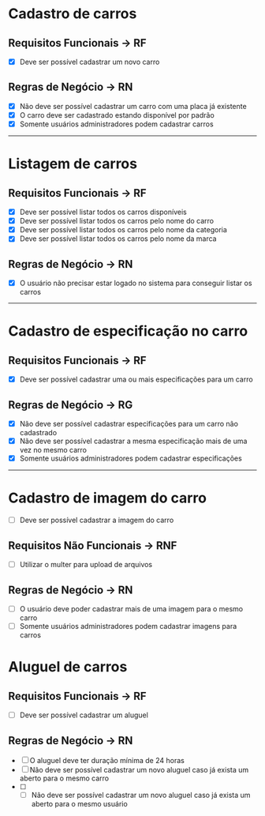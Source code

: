 # Cadastro de carros

## Requisitos Funcionais -> RF
- [x] Deve ser possível cadastrar um novo carro

## Regras de Negócio -> RN
- [x] Não deve ser possível cadastrar um carro com uma placa já existente
- [x] O carro deve ser cadastrado estando disponível por padrão
- [x] Somente usuários administradores podem cadastrar carros
---
# Listagem de carros

## Requisitos Funcionais -> RF
- [x] Deve ser possível listar todos os carros disponíveis
- [x] Deve ser possível listar todos os carros pelo nome do carro
- [x] Deve ser possível listar todos os carros pelo nome da categoria
- [x] Deve ser possível listar todos os carros pelo nome da marca

## Regras de Negócio -> RN
- [x] O usuário não precisar estar logado no sistema para conseguir listar os carros
---
# Cadastro de especificação no carro

## Requisitos Funcionais -> RF
- [x] Deve ser possível cadastrar uma ou mais especificações para um carro

## Regras de Negócio -> RG
- [X] Não deve ser possível cadastrar especificações para um carro não cadastrado
- [X] Não deve ser possível cadastrar a mesma especificação mais de uma vez no mesmo carro
- [X] Somente usuários administradores podem cadastrar especificações
---
# Cadastro de imagem do carro

- [ ] Deve ser possível cadastrar a imagem do carro

## Requisitos Não Funcionais -> RNF
- [ ] Utilizar o multer para upload de arquivos

## Regras de Negócio -> RN
- [ ] O usuário deve poder cadastrar mais de uma imagem para o mesmo carro
- [ ] Somente usuários administradores podem cadastrar imagens para carros

# Aluguel de carros

## Requisitos Funcionais -> RF
- [ ] Deve ser possível cadastrar um aluguel

## Regras de Negócio -> RN
- [ ] O aluguel deve ter duração mínima de 24 horas
- [ ] Não deve ser possível cadastrar um novo aluguel caso já exista um aberto para o mesmo carro
- [ ] - [ ] Não deve ser possível cadastrar um novo aluguel caso já exista um aberto para o mesmo usuário 
